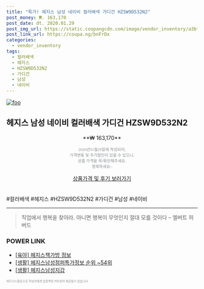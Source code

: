 ```yaml
--- 
title: "특가! 헤지스 남성 네이비 컬러배색 가디건 HZSW9D532N2" 
post_money: ₩. 163,170 
post_date: dt. 2020.01.29 
post_img_url: https://static.coupangcdn.com/image/vendor_inventory/a3bf/a634f8fe481654e911ebc584bb72ed115206e60cdb0af0bba50808cacb13.jpg 
post_link_url: https://coupa.ng/bnFrDx 
categories: 
  - vendor_inventory 
tags: 
  - 컬러배색 
  - 헤지스 
  - HZSW9D532N2 
  - 가디건 
  - 남성 
  - 네이비 
--- 
```

[![foo](https://static.coupangcdn.com/image/vendor_inventory/a3bf/a634f8fe481654e911ebc584bb72ed115206e60cdb0af0bba50808cacb13.jpg)](https://coupa.ng/bnFrDx) 

## 헤지스 남성 네이비 컬러배색 가디건 HZSW9D532N2 
<p style="text-align: center;">**₩ 163,170**</p> 
<p style="text-align: center;"><span style="color: #898c8f; font-family: Georgia,Times,serif; font-size: 0.75em;">2020년01월29일에 작성되어, <br>가격변동 및 추가할인이 있을 수 있으니,<br> 상품 가격을 꼭!확인해주세요.<br>행복하세요~</span> 
</p>	 
<div markdown="0" style="text-align: center;"><a href="https://coupa.ng/bnFrDx" class="btn btn--success">상품가격 및 후기 보러가기</a></div> 
<br><br> 
  #컬러배색 #헤지스 #HZSW9D532N2 #가디건 #남성 #네이비 
<hr> 

> 직업에서 행복을 찾아라. 아니면 행복이 무엇인지 절대 모를 것이다 – 엘버트 허버드 


### POWER LINK

* <a href="https://blog.naver.com/fasyy4321/221760525151" target="_blank"> [육아] 헤지스책가방 정보 </a>
* <a href="https://blog.naver.com/fasyy4321/221774841928" target="_blank"> [생활] 헤지스남성점퍼특가정보 순위 ~54위</a>
* <a href="https://blog.naver.com/fasyy4321/221759327165" target="_blank"> [생활] 헤지스남성지갑  </a>

<span style="color: #898c8f; font-family: Georgia,Times,serif; font-size: 0.55em;">파트너스활동으로 작성자에게 일정액의 커미션이 제공될수 있습니다.</span> 
